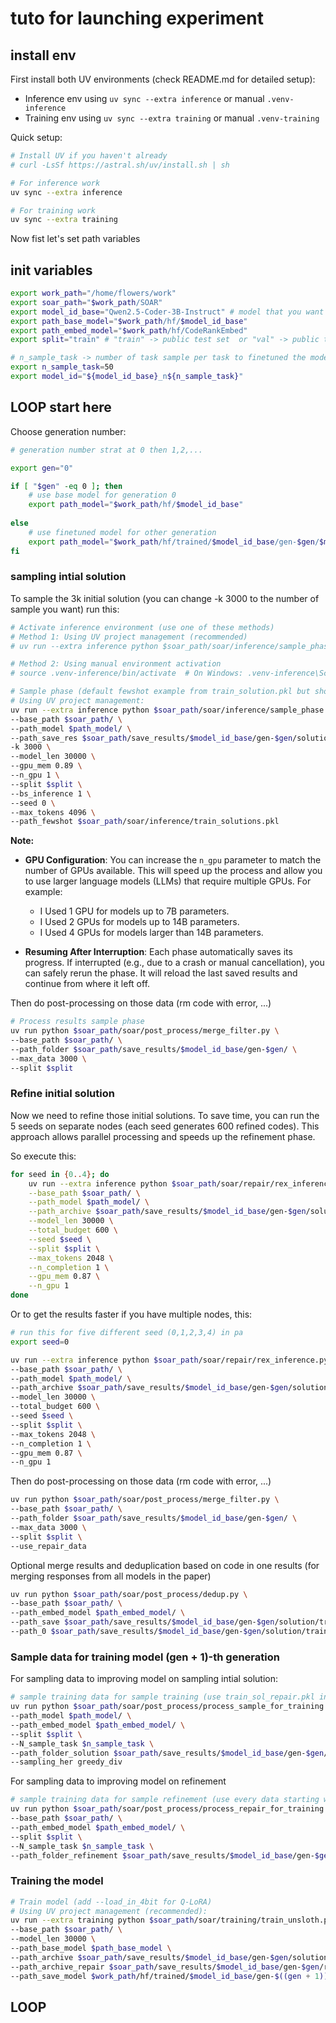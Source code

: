 # tuto for launching experiment

## install env

First install both UV environments (check README.md for detailed setup):
- Inference env using `uv sync --extra inference` or manual `.venv-inference`
- Training env using `uv sync --extra training` or manual `.venv-training`

Quick setup:
```bash
# Install UV if you haven't already
# curl -LsSf https://astral.sh/uv/install.sh | sh

# For inference work
uv sync --extra inference

# For training work  
uv sync --extra training
```


Now fist let's set path variables

## init variables

```bash
export work_path="/home/flowers/work"
export soar_path="$work_path/SOAR"
export model_id_base="Qwen2.5-Coder-3B-Instruct" # model that you want to use here
export path_base_model="$work_path/hf/$model_id_base"
export path_embed_model="$work_path/hf/CodeRankEmbed"
export split="train" # "train" -> public test set  or "val" -> public test set 

# n_sample_task -> number of task sample per task to finetuned the model (should be 50 but for demo set to 5)
export n_sample_task=50
export model_id="${model_id_base}_n${n_sample_task}"
```

## LOOP start here 

Choose generation number:

```bash
# generation number strat at 0 then 1,2,...

export gen="0"

if [ "$gen" -eq 0 ]; then
    # use base model for generation 0
    export path_model="$work_path/hf/$model_id_base" 
    
else
    # use finetuned model for other generation
    export path_model="$work_path/hf/trained/$model_id_base/gen-$gen/$model_id"
fi
```

### sampling intial solution

To sample the 3k initial solution (you can change -k 3000 to the number of sample you want) run this:

```bash
# Activate inference environment (use one of these methods)
# Method 1: Using UV project management (recommended)
# uv run --extra inference python $soar_path/soar/inference/sample_phase.py \

# Method 2: Using manual environment activation
# source .venv-inference/bin/activate  # On Windows: .venv-inference\Scripts\activate

# Sample phase (default fewshot example from train_solution.pkl but should be from train archive of previous generation)
# Using UV project management:
uv run --extra inference python $soar_path/soar/inference/sample_phase.py \
--base_path $soar_path/ \
--path_model $path_model/ \
--path_save_res $soar_path/save_results/$model_id_base/gen-$gen/solution \
-k 3000 \
--model_len 30000 \
--gpu_mem 0.89 \
--n_gpu 1 \
--split $split \
--bs_inference 1 \
--seed 0 \
--max_tokens 4096 \
--path_fewshot $soar_path/soar/inference/train_solutions.pkl
```

**Note:**

- **GPU Configuration**: You can increase the `n_gpu` parameter to match the number of GPUs available. This will speed up the process and allow you to use larger language models (LLMs) that require multiple GPUs. For example:
    - I Used 1 GPU for models up to 7B parameters.
    - I Used 2 GPUs for models up to 14B parameters.
    - I Used 4 GPUs for models larger than 14B parameters.

- **Resuming After Interruption**: Each phase automatically saves its progress. If interrupted (e.g., due to a crash or manual cancellation), you can safely rerun the phase. It will reload the last saved results and continue from where it left off.

Then do post-processing on those data (rm code with error, ...)

```bash
# Process results sample phase
uv run python $soar_path/soar/post_process/merge_filter.py \
--base_path $soar_path/ \
--path_folder $soar_path/save_results/$model_id_base/gen-$gen/ \
--max_data 3000 \
--split $split 
```


### Refine initial solution

Now we need to refine those initial solutions. To save time, you can run the 5 seeds on separate nodes (each seed generates 600 refined codes). This approach allows parallel processing and speeds up the refinement phase.

So execute this:
```bash
for seed in {0..4}; do
    uv run --extra inference python $soar_path/soar/repair/rex_inference.py \
    --base_path $soar_path/ \
    --path_model $path_model/ \
    --path_archive $soar_path/save_results/$model_id_base/gen-$gen/solution/train_sol.pkl \
    --model_len 30000 \
    --total_budget 600 \
    --seed $seed \
    --split $split \
    --max_tokens 2048 \
    --n_completion 1 \
    --gpu_mem 0.87 \
    --n_gpu 1
done
```

Or to get the results faster if you have multiple nodes, this:

```bash
# run this for five different seed (0,1,2,3,4) in pa
export seed=0

uv run --extra inference python $soar_path/soar/repair/rex_inference.py \
--base_path $soar_path/ \
--path_model $path_model/ \
--path_archive $soar_path/save_results/$model_id_base/gen-$gen/solution/train_sol.pkl \
--model_len 30000 \
--total_budget 600 \
--seed $seed \
--split $split \
--max_tokens 2048 \
--n_completion 1 \
--gpu_mem 0.87 \
--n_gpu 1
```


Then do post-processing on those data (rm code with error, ...)

```bash
uv run python $soar_path/soar/post_process/merge_filter.py \
--base_path $soar_path/ \
--path_folder $soar_path/save_results/$model_id_base/gen-$gen/ \
--max_data 3000 \
--split $split \
--use_repair_data
```

Optional merge results and deduplication based on code in one results (for merging responses from all models in the paper)
```bash
uv run python $soar_path/soar/post_process/dedup.py \
--base_path $soar_path/ \
--path_embed_model $path_embed_model/ \
--path_save $soar_path/save_results/$model_id_base/gen-$gen/solution/train_sol_repair.pkl \
--path_0 $soar_path/save_results/$model_id_base/gen-$gen/solution/train_sol_repair.pkl 
```

### Sample data for training model (gen + 1)-th generation

For sampling data to improving model on sampling intial solution:

```bash
# sample training data for sample training (use train_sol_repair.pkl in path_folder_solution as data)
uv run python $soar_path/soar/post_process/process_sample_for_training.py \
--path_model $path_model/ \
--path_embed_model $path_embed_model/ \
--split $split \
--N_sample_task $n_sample_task \
--path_folder_solution $soar_path/save_results/$model_id_base/gen-$gen/solution/ \
--sampling_her greedy_div 
```


For sampling data to improving model on refinement

```bash
# sample training data for sample refinement (use every data starting with $split in path_folder_refinement as data)
uv run python $soar_path/soar/post_process/process_repair_for_training.py \
--base_path $soar_path/ \
--path_embed_model $path_embed_model/ \
--split $split \
--N_sample_task $n_sample_task \
--path_folder_refinement $soar_path/save_results/$model_id_base/gen-$gen/refinement/
```


### Training the model


```bash
# Train model (add --load_in_4bit for Q-LoRA)
# Using UV project management (recommended):
uv run --extra training python $soar_path/soar/training/train_unsloth.py \
--base_path $soar_path/ \
--model_len 30000 \
--path_base_model $path_base_model \
--path_archive $soar_path/save_results/$model_id_base/gen-$gen/solution/data4train-train-n$n_sample_task-greedy_div.pkl \
--path_archive_repair $soar_path/save_results/$model_id_base/gen-$gen/refinement/data4train-train-n$n_sample_task.pkl \
--path_save_model $work_path/hf/trained/$model_id_base/gen-$((gen + 1))/$model_id
```

## LOOP


